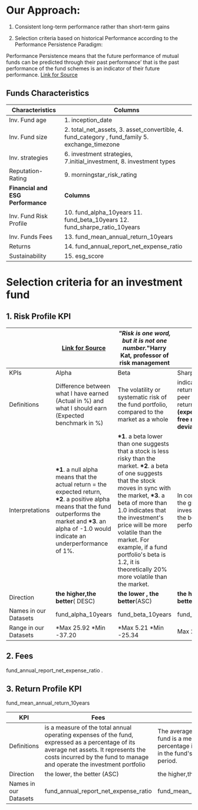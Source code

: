# Our Approach:  
1. Consistent long-term performance rather than short-term gains

2. Selection criteria based on historical Performance according to the Performance Persistence Paradigm: 

Performance Persistence means that the future performance of mutual funds can be predicted through their
past performance’ that is the past performance of the fund schemes is an indicator of their future
performance.
[Link for Source](https://www.researchgate.net/publication/325115723_A_Review_of_Performance_Indicators_of_Mutual_Funds)

## Funds Characteristics 

|Characteristics | Columns|
|---|---|
|Inv. Fund age |1. inception_date	|
|Inv. Fund size |2. total_net_assets, 3. asset_convertible,  4. fund_category	,  fund_family 5. exchange_timezone|
|Inv. strategies | 6. investment strategies, 7.initial_investment, 8. investment types  |
|Reputation- Rating|9. morningstar_risk_rating|
|__Financial and ESG Performance__| __Columns__|
|Inv. Fund Risk Profile| 10. fund_alpha_10years	11. fund_beta_10years 12. fund_sharpe_ratio_10years|  
|Inv. Funds Fees| 13. fund_mean_annual_return_10years|
|Returns| 14. fund_annual_report_net_expense_ratio|
|Sustainability| 15. esg_score|

# Selection criteria for an investment fund

## __1. Risk Profile KPI__ 
||[Link for Source](https://www.investopedia.com/investing/measure-mutual-fund-risk/)| _"Risk is one word, but it is not one number._"Harry Kat, professor of risk management  |  |
|---|---|---|---|
|KPIs|Alpha|Beta|Sharpe Ratio|
|Definitions| Difference between what I have earned (Actual in %) and what I should earn (Expected benchmark in %) | The volatility or systematic risk of the fund portfolio, compared to the market as a whole| indicates risk-adjusted return. Use to compare peer with same level of return  *__Sharpe Ratio = (expected return –  risk-free rate) / Standard deviation__|
|Interpretations|__*1__. a null alpha means that the actual return = the expected return, __*2__. a positive alpha means that the fund outperforms the market and __*3__. an alpha of -1.0 would indicate an underperformance of 1%. |__*1__. a beta lower than one suggests that a stock is less risky than the market. __*2__. a beta of one suggests that the stock moves in sync with the market,  __*3__. a beta of more than 1.0 indicates that the investment's price will be more volatile than the market. For example, if a fund portfolio's beta is 1.2, it is theoretically 20% more volatile than the market.| In comparison to peers, the greater an investment's Sharpe ratio, the better its risk-adjusted performance|
|Direction |__the higher,the better__( DESC)| __the lower , the better__(ASC)|__the higher the ratio, the better__| 
|Names in our Datasets|fund_alpha_10years|fund_beta_10years|fund_sharpe_ratio_10years	| 
|Range in our Datasets |*Max 25.92    *Min -37.20 |*Max 5.21  *Min -25.34 |Max  2.63  Min -4.36	| 


## __2. Fees__

fund_annual_report_net_expense_ratio
.
## __3. Return Profile KPI__ 

fund_mean_annual_return_10years	


|KPI|Fees|Return|
|---|---|---|
|Definitions|is a measure of the total annual operating expenses of the fund, expressed as a percentage of its average net assets. It represents the costs incurred by the fund to manage and operate the investment portfolio|The average annual return of a fund is a measure of the average percentage increase or decrease in the fund's value over a specific period.|
|Direction |the lower, the better (ASC)|the higher,the better__( DESC)|
|Names in our Datasets|fund_annual_report_net_expense_ratio| fund_mean_annual_return_10years|



